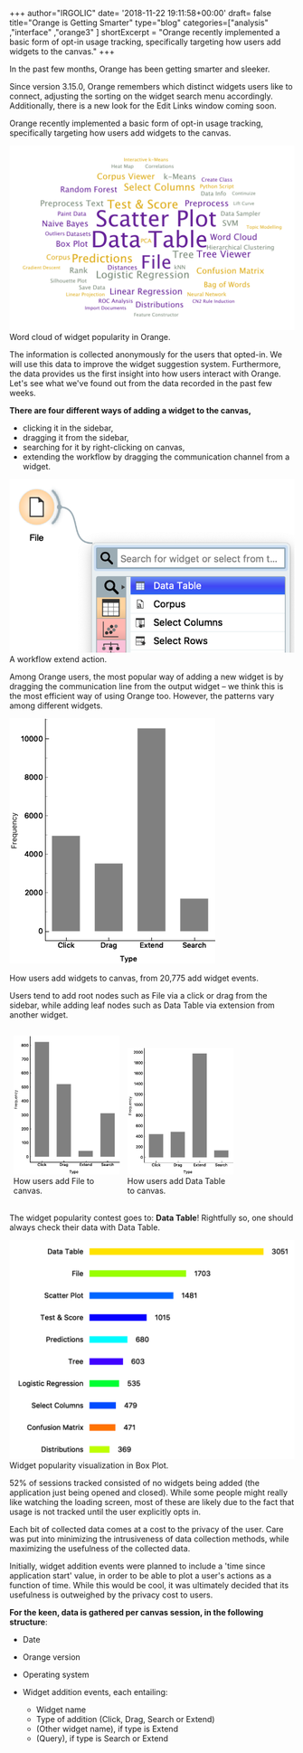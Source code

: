 +++
author="IRGOLIC"
date= '2018-11-22 19:11:58+00:00'
draft= false
title="Orange is Getting Smarter"
type="blog"
categories=["analysis" ,"interface" ,"orange3" ]
shortExcerpt = "Orange recently implemented a basic form of opt-in usage tracking, specifically targeting how users add widgets to the canvas."
+++

In the past few months, Orange has been getting smarter and sleeker.

Since version 3.15.0, Orange remembers which distinct widgets users like to connect, adjusting the sorting on the widget search menu accordingly. Additionally, there is a new look for the Edit Links window coming soon.

Orange recently implemented a basic form of opt-in usage tracking, specifically targeting how users add widgets to the canvas.

![](/images/2018/11/widgetname-word-cloud.png)
Word cloud of widget popularity in Orange.



The information is collected anonymously for the users that opted-in. We will use this data to improve the widget suggestion system. Furthermore, the data provides us the first insight into how users interact with Orange. Let's see what we've found out from the data recorded in the past few weeks.



**There are four different ways of adding a widget to the canvas,**
* clicking it in the sidebar,
* dragging it from the sidebar,
* searching for it by right-clicking on canvas,
* extending the workflow by dragging the communication channel from a widget.



![](/images/2018/11/Screenshot-2018-11-20-at-17.06.15.png)
A workflow extend action.



Among Orange users, the most popular way of adding a new widget is by dragging the communication line from the output widget – we think this is the most efficient way of using Orange too. However, the patterns vary among different widgets.

![](/images/2018/11/widgets-add-type.png)

How users add widgets to canvas, from 20,775 add widget events.



Users tend to add root nodes such as File via a click or drag from the sidebar, while adding leaf nodes such as Data Table via extension from another widget.
<table style="width: 80%; border-collapse: collapse; border-style: hidden;" border="1" >
<tbody >
<tr >

<td style="width: 50%; border-style: hidden;">

![](/images/2018/11/file-add-type-1.png)
How users add File to canvas.
</td>

<td style="width: 50%; border-style: hidden; vertical-align: bottom;">

![](/images/2018/11/data-table-type.png)
How users add Data Table to canvas.
</td>
</tr>
</tbody>
</table>


The widget popularity contest goes to: **Data Table**! Rightfully so, one should always check their data with Data Table.

![](/images/2018/11/widget-popularity.png)
Widget popularity visualization in Box Plot.



52% of sessions tracked consisted of no widgets being added (the application just being opened and closed). While some people might really like watching the loading screen, most of these are likely due to the fact that usage is not tracked until the user explicitly opts in.



Each bit of collected data comes at a cost to the privacy of the user. Care was put into minimizing the intrusiveness of data collection methods, while maximizing the usefulness of the collected data.

Initially, widget addition events were planned to include a 'time since application start' value, in order to be able to plot a user's actions as a function of time. While this would be cool, it was ultimately decided that its usefulness is outweighed by the privacy cost to users.



**For the keen, data is gathered per canvas session, in the following structure**:



  * Date
  * Orange version
  * Operating system
  * Widget addition events, each entailing:

    * Widget name
    * Type of addition (Click, Drag, Search or Extend)
    * (Other widget name), if type is Extend
    * (Query), if type is Search or Extend



